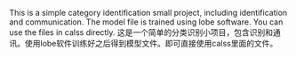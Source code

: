 This is a simple category identification small project, including identification and communication. 
The model file is trained using lobe software. You can use the files in calss directly.
这是一个简单的分类识别小项目，包含识别和通讯。使用lobe软件训练好之后得到模型文件。即可直接使用calss里面的文件。
